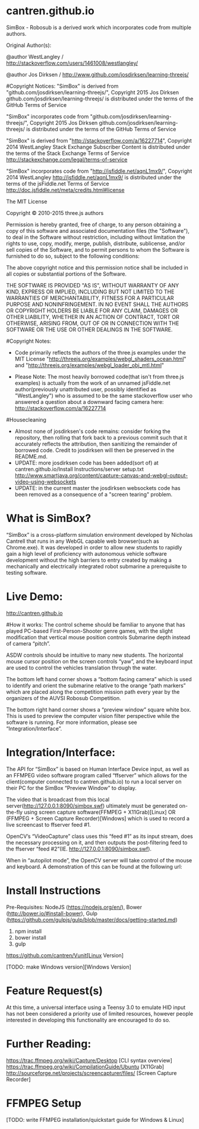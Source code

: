 # cantren.github.io

SimBox - Robosub is a derived work which incorporates code from multiple authors.

Original Author(s):

@author WestLangley / http://stackoverflow.com/users/1461008/westlangley/

@author Jos Dirksen / http://www.github.com/josdirksen/learning-threejs/

#Copyright Notices:
"SimBox" is derived from "github.com/josdirksen/learning-threejs/", Copyright 2015 Jos Dirksen
github.com/josdirksen/learning-threejs/ is distributed under the terms of the GitHub Terms of Service

"SimBox" incorporates code from "github.com/josdirksen/learning-threejs/", Copyright 2015 Jos Dirksen
github.com/josdirksen/learning-threejs/ is distributed under the terms of the GitHub Terms of Service
 
"SimBox" is derived from "http://stackoverflow.com/a/16227714", Copyright 2014 WestLangley
Stack Exchange Subscriber Content is distributed under the terms of the Stack Exchange Terms of Service
http://stackexchange.com/legal/terms-of-service

"SimBox" incorporates code from "http://jsfiddle.net/aqnL1mx9/", Copyright 2014 WestLangley
http://jsfiddle.net/aqnL1mx9/ is distributed under the terms of the jsFiddle.net Terms of Service
http://doc.jsfiddle.net/meta/credits.html#license

The MIT License

Copyright © 2010-2015 three.js authors

Permission is hereby granted, free of charge, to any person obtaining a copy
of this software and associated documentation files (the "Software"), to deal
in the Software without restriction, including without limitation the rights
to use, copy, modify, merge, publish, distribute, sublicense, and/or sell
copies of the Software, and to permit persons to whom the Software is
furnished to do so, subject to the following conditions:

The above copyright notice and this permission notice shall be included in
all copies or substantial portions of the Software.

THE SOFTWARE IS PROVIDED "AS IS", WITHOUT WARRANTY OF ANY KIND, EXPRESS OR
IMPLIED, INCLUDING BUT NOT LIMITED TO THE WARRANTIES OF MERCHANTABILITY,
FITNESS FOR A PARTICULAR PURPOSE AND NONINFRINGEMENT. IN NO EVENT SHALL THE
AUTHORS OR COPYRIGHT HOLDERS BE LIABLE FOR ANY CLAIM, DAMAGES OR OTHER
LIABILITY, WHETHER IN AN ACTION OF CONTRACT, TORT OR OTHERWISE, ARISING FROM,
OUT OF OR IN CONNECTION WITH THE SOFTWARE OR THE USE OR OTHER DEALINGS IN
THE SOFTWARE.

#Copyright Notes:
* Code primarily reflects the authors of the three.js examples under the MIT License 
"http://threejs.org/examples/webgl_shaders_ocean.html"
and
"http://threejs.org/examples/webgl_loader_obj_mtl.html"

* Please Note:
The most heavily borrowed code(that isn't from three.js examples) is actually from the work of an unnamed jsFiddle.net author(previously unattributed user, possibly identified as "WestLangley") who is assumed to be the same stackoverflow user who answered a question about a downward facing camera here: http://stackoverflow.com/a/16227714

#Housecleaning
* Almost none of josdirksen's code remains: consider forking the repository, then rolling that fork back to a previous commit such that it accurately reflects the attribution, then sanitizing the remainder of borrowed code. Credit to josdirksen will then be preserved in the README.md.
* UPDATE: more josdirksen code has been added(sort of) at cantren.github.io/Install Instructions/server setup.txt http://www.smartjava.org/content/capture-canvas-and-webgl-output-video-using-websockets
* UPDATE: in the current master the josdirksen websockets code has been removed as a consequence of a "screen tearing" problem. 





# What is SimBox?

“SimBox” is a cross-platform simulation environment developed by Nicholas Cantrell that runs in any WebGL capable web 
browser(such as Chrome.exe). It was developed in order to allow new students to rapidly gain a high level of proficiency with 
autonomous vehicle software development without the high barriers to entry created by making a mechanically and electrically 
integrated robot submarine a prerequisite to testing software.

# Live Demo:
http://cantren.github.io

#How it works:
The control scheme should be familiar to anyone that has played PC-based First-Person-Shooter genre games, with the slight 
modification that vertical mouse position controls Submarine depth instead of camera “pitch”.


ASDW controls should be intuitive to many new students. The horizontal mouse cursor position on the screen controls “yaw”, 
and the keyboard input are used to control the vehicles translation through the water.


The bottom left hand corner shows a “bottom facing camera” which is used to identify and orient the submarine relative to the 
orange “path markers” which are placed along the competition mission path every year by the organizers of the AUVSI Robosub 
Competition.


The bottom right hand corner shows a “preview window” square white box. This is used to preview the computer vision filter 
perspective while the software is running. For more information, please see “Integration/Interface”.


# Integration/Interface:
The API for “SimBox” is based on Human Interface Device input, as well as an FFMPEG video software program called “ffserver” 
which allows for the client(computer connected to cantren.github.io) to run a local server on their PC for the SimBox 
“Preview Window” to display.


The video that is broadcast from this local server(http://127.0.0.1:8090/simbox.swf) ultimately must be generated on-the-fly 
using screen capture software(FFMPEG + X11Grab)[Linux] OR (FFMPEG + Screen Capture Recorder)[Windows] which is used to record 
a live screencast to ffserver feed #1. 

OpenCV’s “VideoCapture” class uses this “feed #1” as its input stream, does the necessary processing on it, and then outputs 
the post-filtering feed to the ffserver “feed #2”(IE. http://127.0.0.1:8090/simbox.swf).


When in “autopilot mode”, the OpenCV server will take control of the mouse and keyboard. A demonstration of this can be found 
at the following url:

# Install Instructions

Pre-Requisites: NodeJS (https://nodejs.org/en/), Bower (http://bower.io/#install-bower), Gulp (https://github.com/gulpjs/gulp/blob/master/docs/getting-started.md)

1. npm install
2. bower install
3. gulp

https://github.com/cantren/Vunit[Linux Version]

[TODO: make Windows version][Windows Version]

# Feature Request(s)
At this time, a universal interface using a Teensy 3.0 to emulate HID input has not been considered a priority use of limited 
resources, however people interested in developing this functionality are encouraged to do so.

# Further Reading:
https://trac.ffmpeg.org/wiki/Capture/Desktop [CLI syntax overview]
https://trac.ffmpeg.org/wiki/CompilationGuide/Ubuntu [X11Grab]
http://sourceforge.net/projects/screencapturer/files/ [Screen Capture Recorder]

# FFMPEG Setup
[TODO: write FFMPEG installation/quickstart guide for Windows & Linux]
